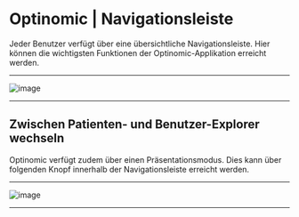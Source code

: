 # Optinomic | Navigationsleiste

Jeder Benutzer verfügt über eine übersichtliche Navigationsleiste. Hier können die wichtigsten Funktionen der Optinomic-Applikation erreicht werden.
____

![image](http://doc.optinomic.org/images/navigationsleiste.png)
____



## Zwischen Patienten- und Benutzer-Explorer wechseln
Optinomic verfügt zudem über einen Präsentationsmodus. Dies kann über folgenden Knopf innerhalb der Navigationsleiste erreicht werden.
____

![image](http://doc.optinomic.org/images/switch_presentation.png)
____
